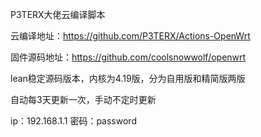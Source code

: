 P3TERX大佬云编译脚本

云编译地址：https://github.com/P3TERX/Actions-OpenWrt

固件源码地址：https://github.com/coolsnowwolf/openwrt

lean稳定源码版本，内核为4.19版，分为自用版和精简版两版

自动每3天更新一次，手动不定时更新

ip：192.168.1.1 密码：password
